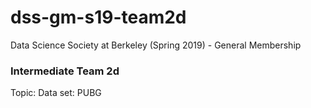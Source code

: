# dss-gm-s19-team2d #

Data Science Society at Berkeley (Spring 2019) - General Membership

### Intermediate Team 2d ###
Topic: 
Data set: PUBG
